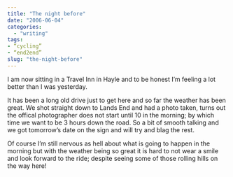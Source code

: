 ```yaml
---
title: "The night before"
date: "2006-06-04"
categories: 
  - "writing"
tags:
- “cycling”
- “end2end”
slug: "the-night-before"
---
```


I am now sitting in a Travel Inn in Hayle and to be honest I’m feeling a lot better than I was yesterday.

It has been a long old drive just to get here and so far the weather has been great. We shot straight down to Lands End and had a photo taken, turns out the offical photographer does not start until 10 in the morning; by which time we want to be 3 hours down the road. So a bit of smooth talking and we got tomorrow’s date on the sign and will try and blag the rest.

Of course I’m still nervous as hell about what is going to happen in the morning but with the weather being so great it is hard to not wear a smile and look forward to the ride; despite seeing some of those rolling hills on the way here!
